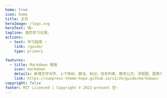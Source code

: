 ```yaml
---
home: true
icon: home
title: 主页
heroImage: /logo.svg
heroText: 嗨~
tagline: 我的学习记录。
actions:
  - text: 学习指南 💡
    link: /guide/
    type: primary

features:
  - title: Markdown 增强
    icon: markdown
    details: 新增文字对齐、上下角标、脚注、标记、任务列表、数学公式、流程图、图表与幻灯片支持
    link: https://vuepress-theme-hope.github.io/v2/zh/guide/markdown/
copyright: false
footer: MIT Licensed | Copyright © 2022-present 空~
---
```

